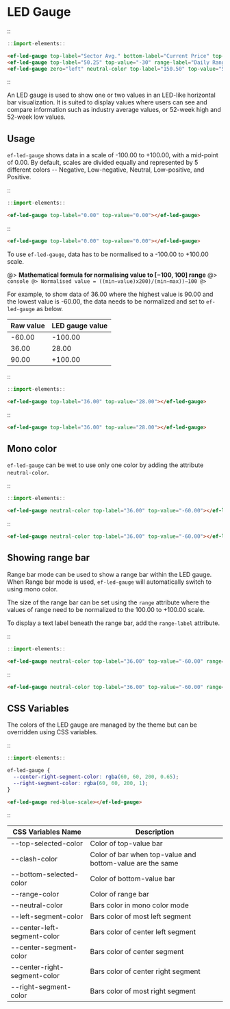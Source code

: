 <!--
type: page
title: LED Gauge
location: ./elements/led-gauge
layout: default
-->

# LED Gauge

::
```javascript
::import-elements::
```
```html
<ef-led-gauge top-label="Sector Avg." bottom-label="Current Price" top-value="-75" bottom-value="75"></ef-led-gauge>
<ef-led-gauge top-label="50.25" top-value="-30" range-label="Daily Range" range="[-80, -30]"></ef-led-gauge>
<ef-led-gauge zero="left" neutral-color top-label="150.50" top-value="50"></ef-led-gauge>
```
::

An LED gauge is used to show one or two values in an LED-like horizontal bar visualization. It is suited to display values where users can see and compare information such as industry average values, or 52-week high and 52-week low values.

## Usage
`ef-led-gauge` shows data in a scale of -100.00 to +100.00, with a mid-point of 0.00. By default, scales are divided equally and represented by 5 different colors -- Negative, Low-negative, Neutral, Low-positive, and Positive.

::
```javascript
::import-elements::
```
```html
<ef-led-gauge top-label="0.00" top-value="0.00"></ef-led-gauge>
```
::

```html
<ef-led-gauge top-label="0.00" top-value="0.00"></ef-led-gauge>
```

To use `ef-led-gauge`, data has to be normalised to a -100.00 to +100.00 scale.

@> **Mathematical formula for normalising value to [−100, 100] range**
@> ```console
@> Normalised value = ((min−value)x200)/(min−max))−100
@> ```

For example, to show data of 36.00 where the highest value is 90.00 and the lowest value is -60.00, the data needs to be normalized and set to `ef-led-gauge` as below.

| Raw value | LED gauge value |
| --------- | --------------- |
| -60.00    | -100.00         |
| 36.00     | 28.00           |
| 90.00     | +100.00         |

::
```javascript
::import-elements::
```
```html
<ef-led-gauge top-label="36.00" top-value="28.00"></ef-led-gauge>
```
::

```html
<ef-led-gauge top-label="36.00" top-value="28.00"></ef-led-gauge>
```

## Mono color
`ef-led-gauge` can be wet to use only one color by adding the attribute `neutral-color`.

::
```javascript
::import-elements::
```
```html
<ef-led-gauge neutral-color top-label="36.00" top-value="-60.00"></ef-led-gauge>
```
::

```html
<ef-led-gauge neutral-color top-label="36.00" top-value="-60.00"></ef-led-gauge>
```

## Showing range bar
Range bar mode can be used to show a range bar within the LED gauge. When Range bar mode is used, `ef-led-gauge` will automatically switch to using mono color.

The size of the range bar can be set using the `range` attribute where the values of range need to be normalized to the 100.00 to +100.00 scale.

To display a text label beneath the range bar, add the `range-label` attribute.

::
```javascript
::import-elements::
```
```html
<ef-led-gauge neutral-color top-label="36.00" top-value="-60.00" range="[-70,-20]"></ef-led-gauge>
```
::

```html
<ef-led-gauge neutral-color top-label="36.00" top-value="-60.00" range="[-70,-20]"></ef-led-gauge>
```

## CSS Variables
The colors of the LED gauge are managed by the theme but can be overridden using CSS variables.

::
```javascript
::import-elements::
```
```css
ef-led-gauge {
  --center-right-segment-color: rgba(60, 60, 200, 0.65);
  --right-segment-color: rgba(60, 60, 200, 1);
}
```
```html
<ef-led-gauge red-blue-scale></ef-led-gauge>
```
::

| CSS Variables Name           | Description                                               |
| ---------------------------- | --------------------------------------------------------- |
| --top-selected-color         | Color of top-value bar                                    |
| --clash-color                | Color of bar when top-value and bottom-value are the same |
| --bottom-selected-color      | Color of bottom-value bar                                 |
| --range-color                | Color of range bar                                        |
| --neutral-color              | Bars color in mono color mode                             |
| --left-segment-color         | Bars color of most left segment                           |
| --center-left-segment-color  | Bars color of center left segment                         |
| --center-segment-color       | Bars color of center segment                              |
| --center-right-segment-color | Bars color of center right segment                        |
| --right-segment-color        | Bars color of most right segment                          |

